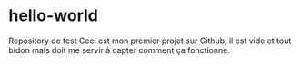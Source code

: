 # hello-world
Repository de test
Ceci est mon premier projet sur Github, il est vide et tout bidon mais doit me servir à capter comment ça fonctionne.
